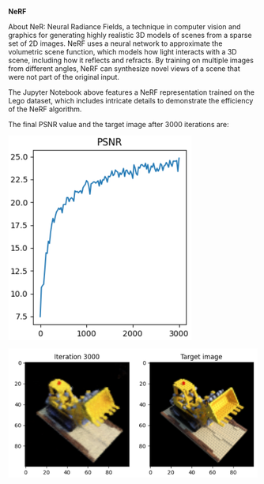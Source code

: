 **NeRF**

About NeR: Neural Radiance Fields, a technique in computer vision and graphics for generating highly realistic 3D models of scenes from a sparse set of 2D images. NeRF uses a neural network to approximate the volumetric scene function, which models how light interacts with a 3D scene, including how it reflects and refracts. By training on multiple images from different angles, NeRF can synthesize novel views of a scene that were not part of the original input.

The Jupyter Notebook above features a NeRF representation trained on the Lego dataset, which includes intricate details to demonstrate the efficiency of the NeRF algorithm.

The final PSNR value and the target image after 3000 iterations are:

![NeRF Visualization](https://github.com/hardikshukla7/Neural-Radiance-Field-NeRF/blob/main/nerf_2.png?raw=true)

![NeRF Example](https://github.com/hardikshukla7/Neural-Radiance-Field-NeRF/blob/main/nerf_1.png?raw=true)


